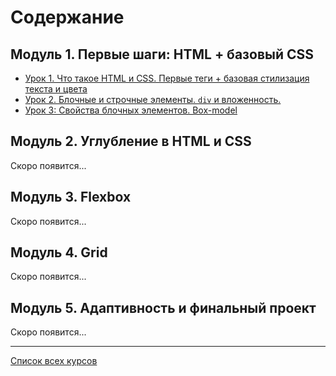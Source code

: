 # Содержание

## **Модуль 1. Первые шаги: HTML + базовый CSS**

- [Урок 1. Что такое HTML и CSS. Первые теги + базовая стилизация текста и цвета](lesson01.md)
- [Урок 2. Блочные и строчные элементы. `div` и вложенность.](lesson02.md)
- [Урок 3: Свойства блочных элементов. Box-model](lesson03.md)

## **Модуль 2. Углубление в HTML и CSS**

Скоро появится...

## **Модуль 3. Flexbox**

Скоро появится...

## **Модуль 4. Grid**

Скоро появится...

## **Модуль 5. Адаптивность и финальный проект**

Скоро появится...

---

[Список всех курсов](../README.md)
